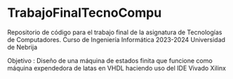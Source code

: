 # TrabajoFinalTecnoCompu
Repositorio de código para el trabajo final de la asignatura de Tecnologías de Computadores. Curso de Ingeniería Informática 2023-2024 Universidad de Nebrija

Objetivo : Diseño de una máquina de estados finita que funcione como máquina expendedora de latas en VHDL haciendo uso del IDE Vivado Xilinx
